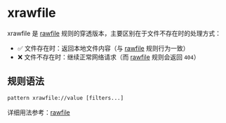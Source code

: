 # xrawfile

xrawfile 是 [rawfile](./rawfile) 规则的穿透版本，主要区别在于文件不存在时的处理方式：
- ✅ 文件存在时：返回本地文件内容（与 [rawfile](./rawfile) 规则行为一致）
- ❌ 文件不存在时：继续正常网络请求（而 [rawfile](./rawfile) 规则会返回 `404`）

## 规则语法
``` txt
pattern xrawfile://value [filters...]
```

详细用法参考：[rawfile](./rawfile)
